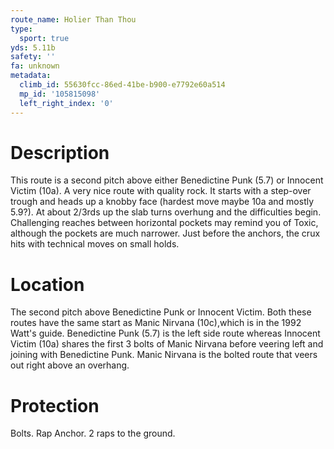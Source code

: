 ```yaml
---
route_name: Holier Than Thou
type:
  sport: true
yds: 5.11b
safety: ''
fa: unknown
metadata:
  climb_id: 55630fcc-86ed-41be-b900-e7792e60a514
  mp_id: '105815098'
  left_right_index: '0'
---
```

# Description
This route is a second pitch above either Benedictine Punk (5.7) or Innocent Victim (10a).  A very nice route with quality rock.  It starts with a step-over trough and heads up a knobby face (hardest move maybe 10a and mostly 5.9?).  At about 2/3rds up the slab turns overhung and the difficulties begin.  Challenging reaches between horizontal pockets may remind you of Toxic, although the pockets are much narrower. Just before the anchors, the crux hits with technical moves on  small holds.

# Location
The second pitch above Benedictine Punk or Innocent Victim.  Both these routes have the same start as Manic Nirvana (10c),which is in the 1992 Watt's guide.  Benedictine Punk (5.7) is the left side route whereas Innocent Victim (10a) shares the first 3 bolts of Manic Nirvana before veering left and joining with Benedictine Punk.  Manic Nirvana is the bolted route that veers out right above an overhang.

# Protection
Bolts.  Rap Anchor. 2 raps to the ground.
